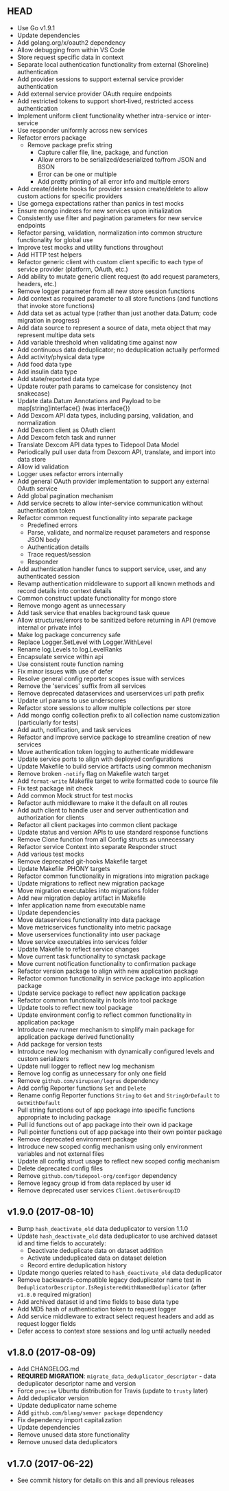## HEAD

- Use Go v1.9.1
- Update dependencies
- Add golang.org/x/oauth2 dependency
- Allow debugging from within VS Code
- Store request specific data in context
- Separate local authentication functionality from external (Shoreline) authentication
- Add provider sessions to support external service provider authentication
- Add external service provider OAuth require endpoints
- Add restricted tokens to support short-lived, restricted access authentication
- Implement uniform client functionality whether intra-service or inter-service
- Use responder uniformly across new services
- Refactor errors package
  - Remove package prefix string
	- Capture caller file, line, package, and function
	- Allow errors to be serialized/deserialized to/from JSON and BSON
	- Error can be one or multiple
	- Add pretty printing of all error info and multiple errors
- Add create/delete hooks for provider session create/delete to allow custom actions for specific providers
- Use gomega expectations rather than panics in test mocks
- Ensure mongo indexes for new services upon initialization
- Consistently use filter and pagination parameters for new service endpoints
- Refactor parsing, validation, normalization into common structure functionality for global use
- Improve test mocks and utility functions throughout
- Add HTTP test helpers
- Refactor generic client with custom client specific to each type of service provider (platform, OAuth, etc.)
- Add ability to mutate generic client request (to add request parameters, headers, etc.)
- Remove logger parameter from all new store session functions
- Add context as required parameter to all store functions (and functions that invoke store functions)
- Add data set as actual type (rather than just another data.Datum; code migration in progress)
- Add data source to represent a source of data, meta object that may represent multipe data sets
- Add variable threshold when validating time against now
- Add continuous data deduplicator; no deduplication actually performed
- Add activity/physical data type
- Add food data type
- Add insulin data type
- Add state/reported data type
- Update router path params to camelcase for consistency (not snakecase)
- Update data.Datum Annotations and Payload to be map[string]interface{} (was interface{})
- Add Dexcom API data types, including parsing, validation, and normalization
- Add Dexcom client as OAuth client
- Add Dexcom fetch task and runner
- Translate Dexcom API data types to Tidepool Data Model
- Periodically pull user data from Dexcom API, translate, and import into data store
- Allow id validation
- Logger uses refactor errors internally
- Add general OAuth provider implementation to support any external OAuth service
- Add global pagination mechanism
- Add service secrets to allow inter-service communication without authentication token
- Refactor common request functionality into separate package
  - Predefined errors
  - Parse, validate, and normalize requset parameters and response JSON body
  - Authentication details
  - Trace request/session
  - Responder
- Add authentication handler funcs to support service, user, and any authenticated session
- Revamp authentication middleware to support all known methods and record details into context details
- Common construct update functionality for mongo store
- Remove mongo agent as unnecessary
- Add task service that enables background task queue
- Allow structures/errors to be sanitized before returning in API (remove internal or private info)
- Make log package concurrency safe
- Replace Logger.SetLevel with Logger.WithLevel
- Rename log.Levels to log.LevelRanks
- Encapsulate service within api
- Use consistent route function naming
- Fix minor issues with use of defer
- Resolve general config reporter scopes issue with services
- Remove the 'services' suffix from all services
- Remove deprecated dataservices and userservices url path prefix
- Update url params to use underscores
- Refactor store sessions to allow multiple collections per store
- Add mongo config collection prefix to all collection name customization (particularly for tests)
- Add auth, notification, and task services
- Refactor and improve service package to streamline creation of new services
- Move authentication token logging to authenticate middleware
- Update service ports to align with deployed configurations
- Update Makefile to build service artifacts using common mechanism
- Remove broken `-notify` flag on Makefile watch target
- Add `format-write` Makefile target to write formatted code to source file
- Fix test package init check
- Add common Mock struct for test mocks
- Refactor auth middleware to make it the default on all routes
- Add auth client to handle user and server authentication and authorization for clients
- Refactor all client packages into common client package
- Update status and version APIs to use standard response functions
- Remove Clone function from all Config structs as unnecessary
- Refactor service Context into separate Responder struct
- Add various test mocks
- Remove deprecated git-hooks Makefile target
- Update Makefile .PHONY targets
- Refactor common functionality in migrations into migration package
- Update migrations to reflect new migration package
- Move migration executables into migrations folder
- Add new migration deploy artifact in Makefile
- Infer application name from executable name
- Update dependencies
- Move dataservices functionality into data package
- Move metricservices functionality into metric package
- Move userservices functionality into user package
- Move service executables into services folder
- Update Makefile to reflect service changes
- Move current task functionality to synctask package
- Move current notification functionality to confirmation package
- Refactor version package to align with new application package
- Refactor common functionality in service package into application package
- Update service package to reflect new application package
- Refactor common functionality in tools into tool package
- Update tools to reflect new tool package
- Update environment config to reflect common functionality in application package
- Introduce new runner mechanism to simplify main package for application package derived functionality
- Add package for version tests
- Introduce new log mechanism with dynamically configured levels and custom serializers
- Update null logger to reflect new log mechanism
- Remove log config as unnecessary for only one field
- Remove `github.com/sirupsen/logrus` dependency
- Add config Reporter functions `Set` and `Delete`
- Rename config Reporter functions `String` to `Get` and `StringOrDefault` to `GetWithDefault`
- Pull string functions out of app package into specific functions appropriate to including package
- Pull id functions out of app package into their own id package
- Pull pointer functions out of app package into their own pointer package
- Remove deprecated environment package
- Introduce new scoped config mechanism using only environment variables and not external files
- Update all config struct usage to reflect new scoped config mechanism
- Delete deprecated config files
- Remove `github.com/tidepool-org/configor` dependency
- Remove legacy group id from data replaced by user id
- Remove deprecated user services `Client.GetUserGroupID`

## v1.9.0 (2017-08-10)

- Bump `hash_deactivate_old` data deduplicator to version 1.1.0
- Update `hash_deactivate_old` data deduplicator to use archived dataset id and time fields to accurately:
  - Deactivate deduplicate data on dataset addition
  - Activate undeduplicated data on dataset deletion
  - Record entire deduplication history
- Update mongo queries related to `hash_deactivate_old` data deduplicator
- Remove backwards-compatible legacy deduplicator name test in `DeduplicatorDescriptor.IsRegisteredWithNamedDeduplicator` (after `v1.8.0` required migration)
- Add archived dataset id and time fields to base data type
- Add MD5 hash of authentication token to request logger
- Add service middleware to extract select request headers and add as request logger fields
- Defer access to context store sessions and log until actually needed

## v1.8.0 (2017-08-09)

- Add CHANGELOG.md
- **REQUIRED MIGRATION**: `migrate_data_deduplicator_descriptor` - data deduplicator descriptor name and version
- Force `precise` Ubuntu distribution for Travis (update to `trusty` later)
- Add deduplicator version
- Update deduplicator name scheme
- Add `github.com/blang/semver package` dependency
- Fix dependency import capitalization
- Update dependencies
- Remove unused data store functionality
- Remove unused data deduplicators

## v1.7.0 (2017-06-22)

- See commit history for details on this and all previous releases

